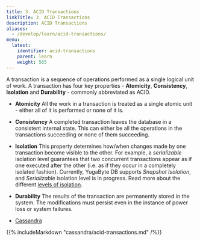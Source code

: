 ```yaml
---
title: 3. ACID Transactions
linkTitle: 3. ACID Transactions
description: ACID Transactions
aliases:
  - /develop/learn/acid-transactions/
menu:
  latest:
    identifier: acid-transactions
    parent: learn
    weight: 565
---
```


A transaction is a sequence of operations performed as a single logical unit of work. A transaction
has four key properties - **Atomicity**, **Consistency**, **Isolation** and **Durability** -
commonly abbreviated as ACID.

- **Atomicity** All the work in a transaction is treated as a single atomic unit - either all of it
    is performed or none of it is.

- **Consistency** A completed transaction leaves the database in a consistent internal state. This
    can either be all the operations in the transactions succeeding or none of them succeeding.

- **Isolation** This property determines how/when changes made by one transaction become visible to
    the other. For example, a *serializable* isolation level guarantees that two concurrent
    transactions appear as if one executed after the other (i.e. as if they occur in a completely
    isolated fashion). Currently, YugaByte DB supports *Snapshot Isolation*, and *Serializable*
    isolation level is in progress. Read more about the different [levels of
    isolation](../../../architecture/transactions/isolation-levels/).

- **Durability** The results of the transaction are permanently stored in the system. The
    modifications must persist even in the instance of power loss or system failures.


<ul class="nav nav-tabs nav-tabs-yb">
  <li class="active">
    <a href="#cassandra">
      <i class="icon-cassandra" aria-hidden="true"></i>
      Cassandra
    </a>
  </li>
</ul>

<div class="tab-content">
  <div id="cassandra" class="tab-pane fade in active">
    {{% includeMarkdown "cassandra/acid-transactions.md" /%}}
  </div>
</div>
